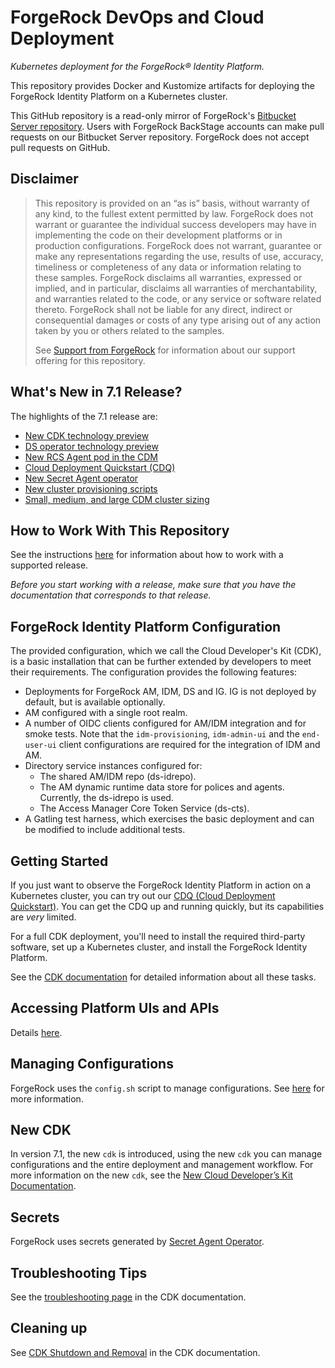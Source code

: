 # ForgeRock DevOps and Cloud Deployment

_Kubernetes deployment for the ForgeRock&reg; Identity Platform._

This repository provides Docker and Kustomize artifacts for deploying the 
ForgeRock Identity Platform on a Kubernetes cluster. 

This GitHub repository is a read-only mirror of
ForgeRock's [Bitbucket Server repository](https://stash.forgerock.org/projects/CLOUD/repos/forgeops). 
Users with ForgeRock BackStage accounts can make pull requests on our Bitbucket 
Server repository. ForgeRock does not accept pull requests on GitHub.

## Disclaimer

>This repository is provided on an “as is” basis, without warranty of any kind, 
to the fullest extent permitted by law. ForgeRock does not warrant or guarantee 
the individual success developers may have in implementing the code on their
development platforms or in production configurations. ForgeRock does not 
warrant, guarantee or make any representations regarding the use, results of use,
accuracy, timeliness or completeness of any data or information relating to these 
samples. ForgeRock disclaims all warranties, expressed or implied, and in 
particular, disclaims all warranties of merchantability, and warranties related
to the code, or any service or software related thereto. ForgeRock shall not be
liable for any direct, indirect or consequential damages or costs of any type 
arising out of any action taken by you or others related to the samples.
>
>See [Support from ForgeRock](https://backstage.forgerock.com/docs/forgeops/7.1/support.html)
for information about our support offering for this repository.

## What's New in 7.1 Release?

The highlights of the 7.1 release are:
* [New CDK technology preview](https://backstage.forgerock.com/docs/forgeops/7.1/rn/highlights.html#r2021-05-12-new-cdk)
* [DS operator technology preview](https://backstage.forgerock.com/docs/forgeops/7.1/rn/highlights.html#r2021-03-08-ds-operator)
* [New RCS Agent pod in the CDM](https://backstage.forgerock.com/docs/forgeops/7.1/rn/highlights.html#r2021-03-08-rcs-agent)
* [Cloud Deployment Quickstart (CDQ)](https://backstage.forgerock.com/docs/forgeops/7.1/rn/highlights.html#r2021-03-08-quickstart)
* [New Secret Agent operator](https://backstage.forgerock.com/docs/forgeops/7.1/rn/highlights.html#r2020-10-28-secret-agent)
* [New cluster provisioning scripts](https://backstage.forgerock.com/docs/forgeops/7.1/rn/highlights.html#r2020-10-28-cluster-provisioning)
* [Small, medium, and large CDM cluster sizing](https://backstage.forgerock.com/docs/forgeops/7.1/rn/highlights.html#r2020-10-28-sml)

## How to Work With This Repository

See the instructions [here](https://backstage.forgerock.com/docs/forgeops/7.1/forgeops.html) for information about how to work with a supported release.

_Before you start working with a release, make sure that you have the 
documentation that corresponds to that release._

## ForgeRock Identity Platform Configuration

The provided configuration, which we call the Cloud Developer's Kit (CDK),
is a basic installation that can be further extended by developers to meet their requirements. 
The configuration provides the following features:

* Deployments for ForgeRock AM, IDM, DS and IG. IG is not deployed by default, but is available optionally.
* AM configured with a single root realm.
* A number of OIDC clients configured for AM/IDM integration and for smoke tests.
Note that the `idm-provisioning`, `idm-admin-ui` and the `end-user-ui` client configurations are required for the
integration of IDM and AM.
* Directory service instances configured for:
   * The shared AM/IDM repo (ds-idrepo).
   * The AM dynamic runtime data store for polices and agents. Currently, the ds-idrepo is used.
   * The Access Manager Core Token Service (ds-cts).
* A Gatling test harness, which exercises the basic deployment and can be modified to include additional tests.


## Getting Started

If you just want to observe the ForgeRock Identity Platform in action on a 
Kubernetes cluster, you can try out our [CDQ (Cloud Deployment 
Quickstart)](https://backstage.forgerock.com/docs/forgeops/7.1/quickstart.html).
You can get the CDQ up and running quickly, but its capabilities are _very_ limited.   

For a full CDK deployment, you'll need to install the required third-party software, set
up a Kubernetes cluster, and install the ForgeRock Identity Platform. 

See the [CDK documentation](https://backstage.forgerock.com/docs/forgeops/7.1/cdk/overview.html) 
for detailed information about all these tasks.

## Accessing Platform UIs and APIs

Details [here](https://backstage.forgerock.com/docs/forgeops/7.1/cdk/access.html).

## Managing Configurations

ForgeRock uses the `config.sh` script to manage configurations. See [here](https://backstage.forgerock.com/docs/forgeops/7.1/cdk/develop/intro.html) for more information.

## New CDK

In version 7.1, the new `cdk` is introduced, using the new `cdk` you can manage
configurations and the entire deployment and management workflow. For more
information on the new `cdk`, see the 
[New Cloud Developer’s Kit Documentation](https://backstage.forgerock.com/docs/forgeops/7.1/previews/new-cdk/overview.html).

## Secrets

ForgeRock uses secrets generated by [Secret Agent Operator](https://backstage.forgerock.com/docs/forgeops/7.1/deployment/security/secret-agent.html).
 

## Troubleshooting Tips

See the [troubleshooting page](https://backstage.forgerock.com/docs/forgeops/7.1/troubleshooting/overview.html)
in the CDK documentation.

## Cleaning up

See [CDK Shutdown and Removal](https://backstage.forgerock.com/docs/forgeops/7.1/cdk/shutdown.html)
in the CDK documentation. 

